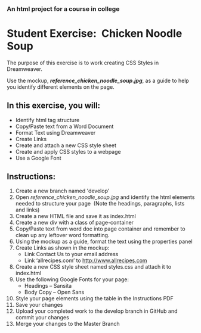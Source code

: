 <h3>An html project for a course in college</h3>

<h1>Student Exercise:  Chicken Noodle Soup</h1>
<p>The purpose of  this exercise is to work creating CSS Styles in Dreamweaver.     </p>
<p>Use the mockup, <strong><em>reference_chicken_noodle_soup.jpg</em></strong>,  as a guide to help you identify different elements on the page.  </p>
<h2>In this exercise, you will:</h2>
<ul>
  <li>Identify  html tag structure</li>
  <li>Copy/Paste  text from a Word Document</li>
  <li>Format  Text using Dreamweaver </li>
  <li>Create  Links</li>
  <li>Create  and attach a new CSS style sheet</li>
  <li>Create  and apply CSS styles to a webpage</li>
  <li>Use a  Google Font</li>
</ul>
	
<h2>Instructions:</h2>
<ol>
  <li>Create a new branch named 'develop' 
  </li>
  <li>Open <em>reference_chicken_noodle_soup.jpg</em> and  identify the html elements needed to structure your page  (Note the headings, paragraphs, lists and links) <br>
  </li>
  <li>Create a new HTML file and save it as index.html<br>
  </li>
  <li>Create a new div with a class of page-container<br>
  </li>
  <li>Copy/Paste  text from word doc into page container and remember to clean up any leftover  word formatting.</li>
  <li>Using the  mockup as a guide, format the text using the properties panel<br>
  </li>
  <li>Create  Links as shown in the mockup:
  <ul>
    <li>Link Contact Us to your email address</li>
    <li>Link &lsquo;allrecipes.com&rsquo; to <a href="http://www.allrecipes.com">http://www.allrecipes.com</a> <em><br>
    </em></li>
  </ul>
  </li>	  
  <li>Create a new CSS style sheet named styles.css and attach it to index.html<br>
  </li>
  <li>Use the following Google Fonts for your page:
  <ul>
    <li>Headings  – Sansita</li>
    <li>Body  Copy – Open Sans<br>
    </li>
  </ul>
  </li>	  
  <li>Style your page elements using the table in the Instructions PDF</li>
  <li>Save  your changes<br>
  </li>
  <li>Upload your completed work to the develop branch in GitHub and commit your changes</li>
  <li>Merge your changes to the Master Branch</li>
</ol>


